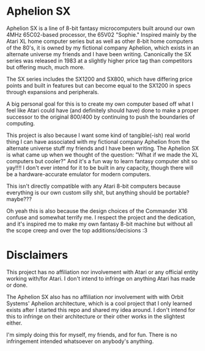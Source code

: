 # Aphelion SX

Aphelion SX is a line of 8-bit fantasy microcomputers built around our own 4MHz 65C02-based processor, the 65V02 "Sophie." Inspired mainly by the Atari XL home computer series but as well as other 8-bit home computers of the 80's, it is owned by my fictional company Aphelion, which exists in an alternate universe my friends and I have been writing. Canonically the SX series was released in 1983 at a slightly higher price tag than competitors but offering much, much more.

The SX series includes the SX1200 and SX800, which have differing price points and built in features but can become equal to the SX1200 in specs through expansions and peripherals.

A big personal goal for this is to create my own computer based off what I feel like Atari could have (and definitely should have) done to make a proper successor to the original 800/400 by continuing to push the boundaries of computing.

This project is also because I want some kind of tangible(-ish) real world thing I can have associated with my fictional company Aphelion from the alternate universe stuff my friends and I have been writing. The Aphelion SX is what came up when we thought of the question: "What if we made the XL computers but cooler?" And it's a fun way to learn fantasy computer shit so yay!!!! I don't ever intend for it to be built in any capacity, though there will be a hardware-accurate emulator for modern computers.

This isn't directly compatible with any Atari 8-bit computers because everything is our own custom silly shit, but anything should be portable? maybe???

Oh yeah this is also because the design choices of the Commander X16 confuse and somewhat terrify me. I respect the project and the dedication, and it's inspired me to make my own fantasy 8-bit machine but without all the scope creep and over the top additions/decisions :3


# Disclaimers
This project has no affiliation nor involvement with Atari or any official entity working with/for Atari. I don't intend to infringe on anything Atari has made or done.

The Aphelion SX also has no affiliation nor involvement with with Orbit Systems' Aphelion architecture, which is a cool project that I only learned exists after I started this repo and shared my idea around. I don't intend for this to infringe on their architecture or their other works in the slightest either.

I'm simply doing this for myself, my friends, and for fun. There is no infringement intended whatsoever on anybody's anything.
